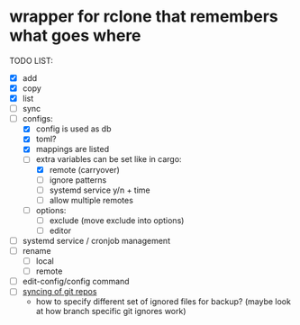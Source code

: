 # wrapper for rclone that remembers what goes where

TODO LIST:

- [x] add
- [x] copy
- [x] list
- [ ] sync
- [ ] configs:
  - [x] config is used as db
  - [x] toml?
  - [x] mappings are listed
  - [ ] extra variables can be set like in cargo:
    - [x] remote (carryover)
    - [ ] ignore patterns
    - [ ] systemd service y/n + time
    - [ ] allow multiple remotes
  - [ ] options:
    - [ ] exclude (move exclude into options)
    - [ ] editor
- [ ] systemd service / cronjob management
- [ ] rename
  - [ ] local
  - [ ] remote
- [ ] edit-config/config command
- [ ] [syncing of git repos](https://www.sobyte.net/post/2021-12/using-dropbox-as-git-remote-rep/)
  - how to specify different set of ignored files for backup?
    (maybe look at how branch specific git ignores work)
